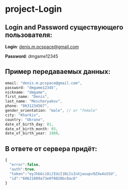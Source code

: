 # project-Login

## Login and Password существующего пользователя:

**Login**: denis.m.pcspace@gmail.com

**Password**: dmgame12345

## Пример передаваемых данных:
```js
email: "denis.m.pcspace@gmail.com",
password: "dmgame12345",
nickname: "dmgame",
first_name: "Denis",
last_name: "Mescheryakov",
phone: "0631234567",
gender_orientation: "male", // or "female"
city: "Kharkiv",
country: "Ukrane",
date_of_birth_day: 01,
date_of_birth_month: 03,
date_of_birth_year: 1989,
```

## В ответе от сервера придёт:
```js
{
  "error":false,
  "auth":true,
  "token":"eyJhbGciOiJIUzI1NiIsInXjauupv9ZXw4oSSU",
  "id":"60621009a73e0f0020bc8ac6"
}
```
